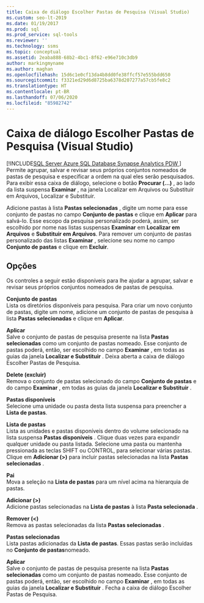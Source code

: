 ```yaml
---
title: Caixa de diálogo Escolher Pastas de Pesquisa (Visual Studio)
ms.custom: seo-lt-2019
ms.date: 01/19/2017
ms.prod: sql
ms.prod_service: sql-tools
ms.reviewer: ''
ms.technology: ssms
ms.topic: conceptual
ms.assetid: 2eaba888-68b2-4bc1-8f62-e96e710c3db9
author: markingmyname
ms.author: maghan
ms.openlocfilehash: 15d6c1e0cf13da4b8dd0fe38ffcf57e555bdd650
ms.sourcegitcommit: f3321ed29d6d8725ba6378d207277a57cb5fe8c2
ms.translationtype: HT
ms.contentlocale: pt-BR
ms.lasthandoff: 07/06/2020
ms.locfileid: "85982742"
---
```

# <a name="choose-search-folders-dialog-box-visual-studio"></a>Caixa de diálogo Escolher Pastas de Pesquisa (Visual Studio)
[!INCLUDE[SQL Server Azure SQL Database Synapse Analytics PDW ](../../includes/applies-to-version/sql-asdb-asdbmi-asa-pdw.md)]
Permite agrupar, salvar e revisar seus próprios conjuntos nomeados de pastas de pesquisa e especificar a ordem na qual eles serão pesquisados. Para exibir essa caixa de diálogo, selecione o botão **Procurar (...)** , ao lado da lista suspensa **Examinar** , na janela Localizar em Arquivos ou Substituir em Arquivos, Localizar e Substituir.  
  
Adicione pastas à lista **Pastas selecionadas** , digite um nome para esse conjunto de pastas no campo **Conjunto de pastas** e clique em **Aplicar** para salvá-lo. Esse escopo da pesquisa personalizado poderá, assim, ser escolhido por nome nas listas suspensas **Examinar** em **Localizar em Arquivos** e **Substituir em Arquivos**. Para remover um conjunto de pastas personalizado das listas **Examinar** , selecione seu nome no campo **Conjunto de pastas** e clique em **Excluir**.  
  
## <a name="options"></a>Opções  
Os controles a seguir estão disponíveis para lhe ajudar a agrupar, salvar e revisar seus próprios conjuntos nomeados de pastas de pesquisa.  
  
**Conjunto de pastas**  
Lista os diretórios disponíveis para pesquisa. Para criar um novo conjunto de pastas, digite um nome, adicione um conjunto de pastas de pesquisa à lista **Pastas selecionadas** e clique em **Aplicar**.  
  
**Aplicar**  
Salve o conjunto de pastas de pesquisa presente na lista **Pastas selecionadas** como um conjunto de pastas nomeado. Esse conjunto de pastas poderá, então, ser escolhido no campo **Examinar** , em todas as guias da janela **Localizar e Substituir** . Deixa aberta a caixa de diálogo Escolher Pastas de Pesquisa.  
  
**Delete (excluir)**  
Remova o conjunto de pastas selecionado do campo **Conjunto de pastas** e do campo **Examinar** , em todas as guias da janela **Localizar e Substituir** .  
  
**Pastas disponíveis**  
Selecione uma unidade ou pasta desta lista suspensa para preencher a **Lista de pastas**.  
  
**Lista de pastas**  
Lista as unidades e pastas disponíveis dentro do volume selecionado na lista suspensa **Pastas disponíveis** . Clique duas vezes para expandir qualquer unidade ou pasta listada. Selecione uma pasta ou mantenha pressionada as teclas SHIFT ou CONTROL, para selecionar várias pastas. Clique em **Adicionar (>)** para incluir pastas selecionadas na lista **Pastas selecionadas** .  
  
**Pai**  
Mova a seleção na **Lista de pastas** para um nível acima na hierarquia de pastas.  
  
**Adicionar (>)**  
Adicione pastas selecionadas na **Lista de pastas** à lista **Pasta selecionada** .  
  
**Remover (<)**  
Remova as pastas selecionadas da lista **Pastas selecionadas** .  
  
**Pastas selecionadas**  
Lista pastas adicionadas da **Lista de pastas**. Essas pastas serão incluídas no **Conjunto de pastas**nomeado.  
  
**Aplicar**  
Salve o conjunto de pastas de pesquisa presente na lista **Pastas selecionadas** como um conjunto de pastas nomeado. Esse conjunto de pastas poderá, então, ser escolhido no campo **Examinar** , em todas as guias da janela **Localizar e Substituir** . Fecha a caixa de diálogo Escolher Pastas de Pesquisa.  
